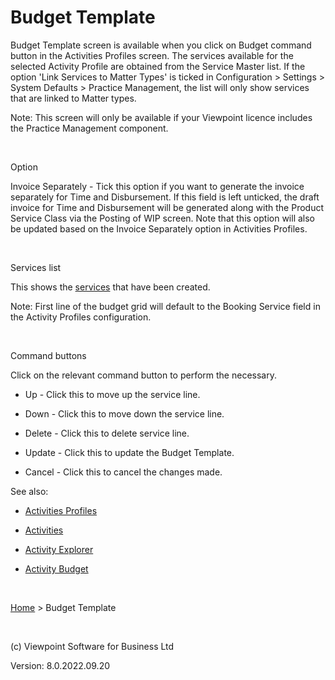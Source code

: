 




# Budget Template
Budget Template screen is available when you click on Budget command 
 button in the Activities Profiles screen. The services available for the 
 selected Activity Profile are obtained from the Service Master list. If 
 the option 'Link Services to Matter Types' is ticked in Configuration 
 &gt; Settings &gt; System Defaults &gt; Practice Management, the list 
 will only show services that are linked to Matter types. 

<span class="hcp1">Note:</span> This 
 screen will only be available if your Viewpoint licence includes the Practice 
 Management component.

&nbsp;

Option

Invoice Separately - Tick this option if you want to generate the invoice 
 separately for Time and Disbursement. If this field is left unticked, 
 the draft invoice for Time and Disbursement will be generated along with 
 the Product Service Class via the Posting of WIP screen. Note that this 
 option will also be updated based on the Invoice Separately option in 
 Activities Profiles.

&nbsp;

Services list

This shows the [services](javascript:TextPopup(this)) 
 that have been created. 
<div class="droptext" id="POPUP608850297" style="display: none;">
	<p class="hcp2">Fields listed in the table below are 
	 the defaults for the Activity Budget screen. </p>
	<p class="hcp2">&nbsp;</p>
	<table style="left: 0px; top: 46px; border-collapse: separate;" cellspacing="0" width="749">
		<colgroup><col style="width: 38.652%;">
		<col style="width: 61.348%;">
		</colgroup><tbody><tr style="height: 33px;">
			<td style="border-top-color: rgb(128, 128, 128); border-top-style: solid; border-top-width: 1px; border-right-color: rgb(128, 128, 128); border-right-style: solid; border-right-width: 1px; border-bottom-color: rgb(128, 128, 128); border-bottom-style: solid; border-bottom-width: 1px; border-left-color: rgb(128, 128, 128); border-left-style: solid; border-left-width: 1px;" bgcolor="#C0C0C0"><span class="hcp3">Fields</span></td>
			<td style="border-top-color: rgb(128, 128, 128); border-top-style: solid; border-top-width: 1px; border-right-color: rgb(128, 128, 128); border-right-style: solid; border-right-width: 1px; border-bottom-color: rgb(128, 128, 128); border-bottom-style: solid; border-bottom-width: 1px;" bgcolor="#C0C0C0"><span class="hcp3">Explanation</span></td>
		</tr>
		<tr style="height: 70px;">
			<td class="hcp4"><p>Code</p></td>
			<td class="hcp5"><p>This 
			 field will display the Service Code. Add/Edit budget lines 
			 by entering a Service Code. Alternatively, you can press F12 
			 to select the available services. </p></td>
		</tr>
		<tr style="height: 83px;">
			<td class="hcp4"><p>Service Description</p></td>
			<td class="hcp5"><p><span>This 
			 field will display the description for the service. Add/Edit 
			 budget lines by entering the service description. </span><span class="hcp4">Alternatively, you can press F12 to select the 
			 available services.</span><span> </span></p></td>
		</tr>
		<tr style="height: 47px;">
			<td class="hcp4"><p>Fee Type</p></td>
			<td class="hcp5"><p>This 
			 field displays the Service Class of the service.</p></td>
		</tr>
		<tr style="height: 55px;">
			<td class="hcp4"><p>Required</p></td>
			<td class="hcp5"><p>Tick 
			 this field if the selected service is required. Note that 
			 doing so will cause the Selected field for the service within 
			 Activity Budget screen&nbsp;to be ticked by default and be 
			 non-editable. Additionally, this field will also be ticked 
			 by default for Booking Service.</p></td>
		</tr>
		<tr style="height: 54px;">
			<td class="hcp4"><p>Default Selected</p></td>
			<td class="hcp5"><p>Tick 
			 this field if you want the service to be selected by default. 
			 Note that this field can still be unticked in Activity Budget 
			 screen; however, it will be ticked and become non-editable 
			 when the 'Required' field is ticked. &nbsp;</p></td>
		</tr>
		<tr style="height: 43px;">
			<td class="hcp4"><p>Budget Units</p></td>
			<td class="hcp5"><p>Fill 
			 in this field to record budget units for the service; the 
			 amount can still be changed in Activity Budget screen. Note 
			 that this field will be disabled for Time Service Class.</p></td>
		</tr>
		<tr style="height: 62px;">
			<td class="hcp4"><p>Book Time</p></td>
			<td class="hcp5"><p>Tick 
			 this field if time entries are applicable for the service; 
			 this field can still be unticked in Activity Budget screen. 
			 Note that this field is not applicable for Disbursement Service 
			 Class and will be disabled.</p></td>
		</tr>
		<tr style="height: 51px;">
			<td class="hcp4"><p>Time Budget</p></td>
			<td class="hcp5"><p>Fill 
			 in this field to record time budget units for the service; 
			 the amount can still be changed in Activity Budget screen. 
			 It will be disabled if Book Time is unticked.</p></td>
		</tr>
		<tr style="height: 47px;">
			<td class="hcp4"><p>Charge</p></td>
			<td class="hcp5"><p>Tick 
			 this field to indicate whether or not the service is chargeable. 
			 Note that doing so will enable the Allow Rec. Fee field if 
			 it is a Recurring Fee Service Class. </p></td>
		</tr>
		<tr style="height: 50px;">
			<td class="hcp4"><p>Allow Rec. Fee</p></td>
			<td class="hcp5"><p>Tick 
			 this field to allow Recurring Fees to be chargeable for the 
			 service. Note that doing so will enable the Charge to Rec. 
			 Fee field in Activity Budget screen, if there is also an active 
			 Recurring Fee with the same service code. </p></td>
		</tr>
		<tr style="height: 47px;">
			<td class="hcp4"><p>User Guidance</p></td>
			<td class="hcp5"><p>This 
			 field allows you to add any necessary guidance text for the 
			 user. The text will be displayed and cannot be changed in 
			 the User Guidance field within the Activity Budget screen.</p></td>
		</tr>
	</tbody></table>
</div>
<span class="hcp1">Note:</span> First 
 line of the budget grid will default to the Booking Service field in the 
 Activity Profiles configuration.

&nbsp;

Command buttons

Click on the relevant command button to perform the necessary.

	

- <span class="hcp7">Up</span> - Click this to move 
    	 up the service line.

	

- <span class="hcp7">Down</span> - Click this to 
    	 move down the service line.

	

- <span class="hcp7">Delete</span> - Click this 
    	 to delete service line.

	

- <span class="hcp7">Update</span> - Click this 
    	 to update the Budget Template.

	

- <span class="hcp7">Cancel</span> - Click this 
    	 to cancel the changes made.

See also:

	

- [Activities Profiles](file:///c:/temp/0457b882-c844-4314-8878-ce1a9c2207bd/input/Activities_Profiles.htm)

	

- [Activities](file:///c:/temp/0457b882-c844-4314-8878-ce1a9c2207bd/input/Activities.htm)

	

- [Activity Explorer](file:///c:/temp/0457b882-c844-4314-8878-ce1a9c2207bd/input/Activity_Explorer.htm)

	

- [Activity Budget](file:///c:/temp/0457b882-c844-4314-8878-ce1a9c2207bd/input/Activty_Budget.htm)


&nbsp;

[Home](file:///c:/temp/0457b882-c844-4314-8878-ce1a9c2207bd/input/Copyright_Notice.htm) &gt; Budget Template

&nbsp;

(c) Viewpoint Software for 
 Business Ltd

Version: 8.0.2022.09.20




